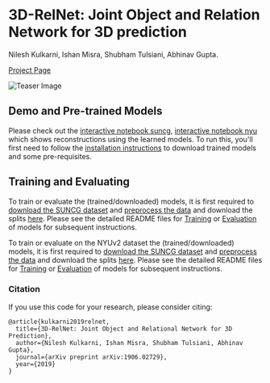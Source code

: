 # 3D-RelNet: Joint Object and Relation Network for 3D prediction
Nilesh Kulkarni, Ishan Misra, Shubham Tulsiani, Abhinav Gupta.

[Project Page](https://nileshkulkarni.github.io/relative3d/)

![Teaser Image](https://nileshkulkarni.github.io/relative3d/resources/images/teaser.png)

## Demo and Pre-trained Models

Please check out the [interactive notebook suncg](demo/demo_suncg.ipynb), [interactive notebook nyu](demo/demo_nyu.ipynb) which shows reconstructions using the learned models. To run this, you'll first need to follow the [installation instructions](docs/installation.md) to download trained models and some pre-requisites.

## Training and Evaluating
To train or evaluate the (trained/downloaded) models, it is first required to [download the SUNCG dataset](https://github.com/shubhtuls/factored3d/blob/master/docs/suncg_data.md) and [preprocess the data](https://github.com/shubhtuls/factored3d/blob/master/docs/preprocessing.md) and download the splits [here](https://www.dropbox.com/s/tomlyczen5ktyva/suncg_splits.tar.gz?dl=0). Please see the detailed README files for [Training](docs/training.md) or [Evaluation](docs/evaluation.md) of models for subsequent instructions.

To train or evaluate on the NYUv2 dataset the (trained/downloaded) models, it is first required to [download the SUNCG dataset](https://cs.nyu.edu/~silberman/datasets/nyu_depth_v2.html) and [preprocess the data](docs/nyu_preprocessing.md) and download the splits [here](https://www.dropbox.com/s/mhvu39z1rhqmfox/nyu_splits.tar.gz?dl=0). Please see the detailed README files for [Training](docs/training.md) or [Evaluation](docs/evaluation.md) of models for subsequent instructions.
### Citation
If you use this code for your research, please consider citing:
```
@article{kulkarni2019relnet,
  title={3D-RelNet: Joint Object and Relational Network for 3D Prediction},
  author={Nilesh Kulkarni, Ishan Misra, Shubham Tulsiani, Abhinav Gupta},
  journal={arXiv preprint arXiv:1906.02729},
  year={2019}
}
```
